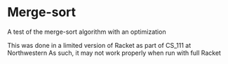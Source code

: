# Merge-sort
 A test of the merge-sort algorithm with an optimization

This was done in a limited version of Racket as part of CS_111 at Northwestern
As such, it may not work properly when run with full Racket
